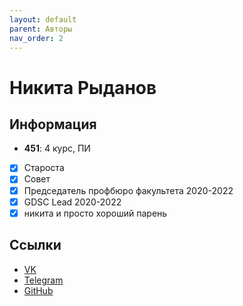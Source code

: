 ```yaml
---
layout: default
parent: Авторы
nav_order: 2
---
```


# Никита Рыданов

## Информация

- **451**: 4 курс, ПИ
- [x] Староста
- [x] Совет
- [x] Председатель профбюро факультета 2020-2022
- [x] GDSC Lead 2020-2022
- [x] никита и просто хороший парень

## Ссылки

- [VK](https://vk.com/hidethelight)
- [Telegram](https://t.me/WrongWayBoyyy)
- [GitHub](https://github.com/nrydanov)

